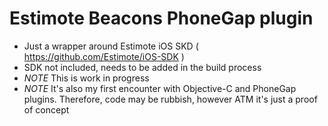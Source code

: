 Estimote Beacons PhoneGap plugin
========================
- Just a wrapper around Estimote iOS SKD ( https://github.com/Estimote/iOS-SDK )
- SDK not included, needs to be added in the build process
- *NOTE* This is work in progress
- *NOTE* It's also my first encounter with Objective-C and PhoneGap plugins. Therefore, code may be rubbish, however ATM it's just a proof of concept
